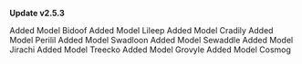 **Update v2.5.3**

Added Model Bidoof
Added Model Lileep
Added Model Cradily
Added Model Perilil
Added Model Swadloon
Added Model Sewaddle
Added Model Jirachi
Added Model Treecko
Added Model Grovyle
Added Model Cosmog
